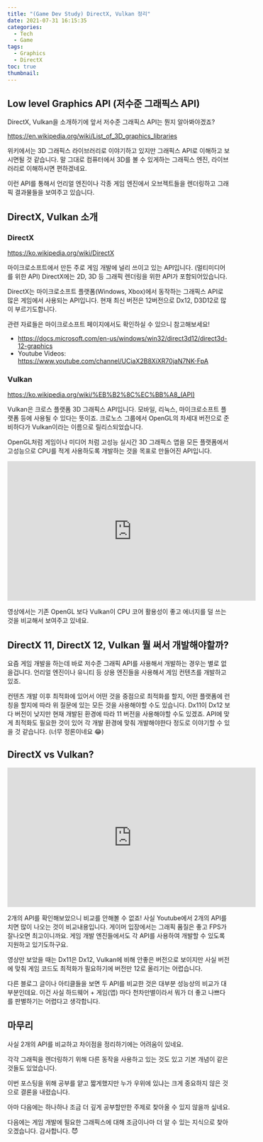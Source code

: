 ```yaml
---
title: "(Game Dev Study) DirectX, Vulkan 정리"
date: 2021-07-31 16:15:35
categories:
  - Tech
  - Game
tags:
  - Graphics
  - DirectX
toc: true
thumbnail: 
---
```


## Low level Graphics API (저수준 그래픽스 API)

DirectX, Vulkan을 소개하기에 앞서 저수준 그래픽스 API는 뭔지 알아봐야겠죠?

https://en.wikipedia.org/wiki/List_of_3D_graphics_libraries

위키에서는 3D 그래픽스 라이브러리로 이야기하고 있지만 그래픽스 API로 이해하고 보시면될 것 같습니다.
말 그대로 컴퓨터에서 3D를 볼 수 있게하는 그래픽스 엔진, 라이브러리로 이해하시면 편하겠네요.

이런 API를 통해서 언리얼 엔진이나 각종 게임 엔진에서 오브젝트들을 렌더링하고 그래픽 결과물들을 보여주고 있습니다.

## DirectX, Vulkan 소개

 ### DirectX

https://ko.wikipedia.org/wiki/DirectX

마이크로소프트에서 만든 주로 게임 개발에 널리 쓰이고 있는 API입니다. (멀티미디어를 위한 API)
DirectX에는 2D, 3D 등 그래픽 렌더링을 위한 API가 포함되어있습니다. 

DirectX는 마이크로소프트 플랫폼(Windows, Xbox)에서 동작하는 그래픽스 API로 많은 게임에서 사용되는 API입니다.
현재 최신 버전은 12버전으로 Dx12, D3D12로 많이 부르기도합니다.

관련 자료들은 마이크로소프트 페이지에서도 확인하실 수 있으니 참고해보세요!

* https://docs.microsoft.com/en-us/windows/win32/direct3d12/direct3d-12-graphics
* Youtube Videos: https://www.youtube.com/channel/UCiaX2B8XiXR70jaN7NK-FpA

### Vulkan

https://ko.wikipedia.org/wiki/%EB%B2%8C%EC%BB%A8_(API)

Vulkan은 크로스 플랫폼 3D 그래픽스 API입니다. 모바일, 리눅스, 마이크로소프트 플랫폼 등에 사용될 수 있다는 뜻이죠.
크로노스 그룹에서 OpenGL의 차세대 버전으로 준비하다가 Vulkan이라는 이름으로 릴리스되었습니다.

OpenGL처럼 게임이나 미디어 처럼 고성능 실시간 3D 그래픽스 앱을
모든 플랫폼에서 고성능으로 CPU를 적게 사용하도록 개발하는 것을 목표로 만들어진 API입니다.

<iframe width="560" height="315" src="https://www.youtube.com/embed/rvCD9FaTKCA" title="YouTube video player" frameborder="0" allow="accelerometer; autoplay; clipboard-write; encrypted-media; gyroscope; picture-in-picture" allowfullscreen></iframe>

영상에서는 기존 OpenGL 보다 Vulkan이 CPU 코어 활용성이 좋고 에너지를 덜 쓰는 것을 비교해서 보여주고 있네요.

## DirectX 11, DirectX 12, Vulkan 뭘 써서 개발해야할까?

요즘 게임 개발을 하는데 바로 저수준 그래픽 API를 사용해서 개발하는 경우는 별로 없을겁니다.
언리얼 엔진이나 유니티 등 상용 엔진들을 사용해서 게임 컨텐츠를 개발하고 있죠.

컨텐츠 개발 이후 최적화에 있어서 어떤 것을 중점으로 최적화를 할지, 어떤 플랫폼에 런칭을 할지에 따라 위 질문에 있는 모든 것을 사용해야할 수도 있습니다.
Dx11이 Dx12 보다 버전이 낮지만 현재 개발된 환경에 따라 11 버전을 사용해야할 수도 있겠죠.
API에 맞게 최적화도 필요한 것이 있어 각 개발 환경에 맞춰 개발해야한다 정도로 이야기할 수 있을 것 같습니다. (너무 정론이네요 😂)

## DirectX vs Vulkan?

<iframe width="560" height="315" src="https://www.youtube.com/embed/bHCzfq0jAfg" title="YouTube video player" frameborder="0" allow="accelerometer; autoplay; clipboard-write; encrypted-media; gyroscope; picture-in-picture" allowfullscreen></iframe>

2개의 API를 확인해보았으니 비교를 안해볼 수 없죠! 사실 Youtube에서 2개의 API를 치면 많이 나오는 것이 비교내용입니다.
게이머 입장에서는 그래픽 품질은 좋고 FPS가 잘나오면 최고이니까요. 게임 개발 엔진들에서도 각 API를 사용하여 개발할 수 있도록 지원하고 있기도하구요.

영상만 보았을 때는 Dx11은 Dx12, Vulkan에 비해 안좋은 버전으로 보이지만 사실 버전에 맞춰 게임 코드도 최적화가 필요하기에 버전만 12로 올리기는 어렵습니다.

다른 블로그 글이나 아티클들을 보면 두 API를 비교한 것은 대부분 성능상의 비교가 대부분인데요.
이건 사실 하드웨어 + 게임(앱) 마다 천차만별이라서 뭐가 더 좋고 나쁘다를 판별하기는 어렵다고 생각합니다.

## 마무리

사실 2개의 API를 비교하고 차이점을 정리하기에는 어려움이 있네요.

각각 그래픽을 렌더링하기 위해 다른 동작을 사용하고 있는 것도 있고 기본 개념이 같은 것들도 있었습니다.

이번 포스팅을 위해 공부를 얕고 짧게했지만 누가 우위에 있냐는 크게 중요하지 않은 것으로 결론을 내렸습니다.

아마 다음에는 하나하나 조금 더 깊게 공부할만한 주제로 찾아올 수 있지 않을까 싶네요.

다음에는 게임 개발에 필요한 그래픽스에 대해 조금이나마 더 알 수 있는 지식으로 찾아오겠습니다. 감사합니다. 😈
